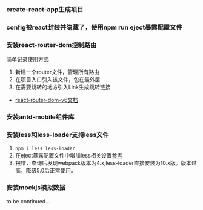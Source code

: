 ### create-react-app生成项目
### config被react封装并隐藏了，使用npm run eject暴露配置文件
### 安装react-router-dom控制路由

简单记录使用方式
1. 新建一个router文件，管理所有路由
2. 在项目入口引入该文件，包在最外层
3. 在需要跳转的地方引入Link生成跳转链接

-	[react-router-dom-v6文档](https://github.com/remix-run/react-router/blob/main/docs/getting-started/tutorial.md)

### 安装antd-mobile组件库
### 安装less和less-loader支持less文件
1. `npm i less less-loader`
2. 在eject暴露配置文件中增加less相关设置[参考](https://blog.csdn.net/qq_40282732/article/details/106876982?utm_medium=distribute.pc_aggpage_search_result.none-task-blog-2~aggregatepage~first_rank_ecpm_v1~rank_v31_ecpm-2-106876982.pc_agg_new_rank&utm_term=react+import+less&spm=1000.2123.3001.4430	)
3. 报错，查询后发现webpack版本为4.x,less-loader直接安装为10.x版。版本过高，降级5.0后正常使用。
### 安装mockjs模拟数据

to be continued...